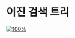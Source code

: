 ﻿# 이진 검색 트리
[![100%](https://progress-bar.dev/0/?scale=21&title=progress&width=500&color=babaca&suffix=/7)](https://www.acmicpc.net/workbook/view/8400)
